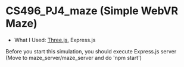# CS496_PJ4_maze (Simple WebVR Maze)

- What I Used:  [Three.js](https://github.com/mr-doob/three.js), Express.js

Before you start this simulation, you should execute Express.js server (Move to maze_server/maze_server and do 'npm start')
